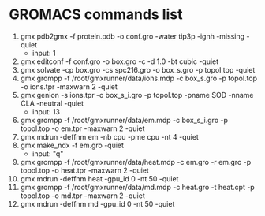 # GROMACS commands list
1. gmx pdb2gmx -f protein.pdb -o conf.gro -water tip3p -ignh -missing -quiet
    * input: 1
2. gmx editconf -f conf.gro -o box.gro -c -d 1.0 -bt cubic -quiet
3. gmx solvate -cp box.gro -cs spc216.gro -o box_s.gro -p topol.top -quiet
4. gmx grompp -f /root/gmxrunner/data/ions.mdp -c box_s.gro -p topol.top -o ions.tpr -maxwarn 2 -quiet
5. gmx genion -s ions.tpr -o box_s_i.gro -p topol.top -pname SOD -nname CLA -neutral -quiet
    * input: 13
6. gmx grompp -f /root/gmxrunner/data/em.mdp -c box_s_i.gro -p topol.top -o em.tpr -maxwarn 2 -quiet
7. gmx mdrun -deffnm em -nb cpu -pme cpu -nt 4 -quiet
8. gmx make_ndx -f em.gro -quiet
    * input: "q"
9. gmx grompp -f /root/gmxrunner/data/heat.mdp -c em.gro -r em.gro -p topol.top -o heat.tpr -maxwarn 2 -quiet
10. gmx mdrun -deffnm heat -gpu_id 0 -nt 50 -quiet
11. gmx grompp -f /root/gmxrunner/data/md.mdp -c heat.gro -t heat.cpt -p topol.top -o md.tpr -maxwarn 2 -quiet
12. gmx mdrun -deffnm md -gpu_id 0 -nt 50 -quiet
